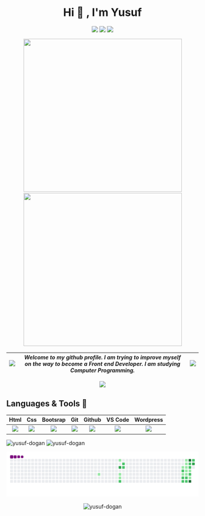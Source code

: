 <h1 align="center">Hi 👋 , I'm Yusuf</h1><p align="center"> <a target="_blank" href="https://www.yusufdogan.tech"><img src="https://img.shields.io/badge/website-000000?style=for-the-badge&logo=About.me&logoColor=white"></a>  <a target="_blank" href="https://www.linkedin.com/in/yusufdogan84"><img src="https://img.shields.io/badge/LinkedIn-0077B5?style=for-the-badge&logo=linkedin&logoColor=white"></a>  <a target="_blank" href="mailto:yusufdogan.dev@gmail.com"><img src="https://img.shields.io/badge/Gmail-D14836?style=for-the-badge&logo=gmail&logoColor=white"></a></p>

<p align="center">
<img src="https://media.giphy.com/media/qgQUggAC3Pfv687qPC/giphy.gif"  width="415" height="400"><img src="https://media.giphy.com/media/xT9IgzoKnwFNmISR8I/giphy.gif"  width="415" height="400"><p>

|<img style="width: 500px" src="https://media.giphy.com/media/ptzlRfMuHaGgccUzbh/giphy.gif">|*Welcome to my github profile. I am trying to improve myself on the way to become a Front end Developer. I am studying Computer Programming.*|<img style="width: 500px" src="https://media.giphy.com/media/xUPGGDNsLvqsBOhuU0/giphy.gif">
|-|-|-|




<p align="center">
  <span><img align="center" width="450" height="" src="https://github-readme-stats.vercel.app/api/top-langs/?username=yusuf-dogan&&repo=mksec&border_radius=0&title_color=00ff00&text_color=00ff00&icon_color=00ff00&border_color=00ff00&bg_color=000000&layout=compact&langs_count=15&show_owner=1" /></span>
</p>

## Languages & Tools 💪

|Html|Css|Bootsrap|Git|Github|VS Code|Wordpress
|:-:|:-:|:-:|:-:|:-:|:-:|:-:|
|<img style="width: 134px" src="https://media.giphy.com/media/QssGEmpkyEOhBCb7e1/giphy.gif">|<img style="width: 134px" src="https://media.giphy.com/media/CEHtFH3rJ6xdhBUKIT/giphy.gif">|<img style="width: 134px" src="https://media.giphy.com/media/Sr8xDpMwVKOHUWDVRD/giphy.gif">|<img style="width: 134px" src="https://media.giphy.com/media/kH1DBkPNyZPOk0BxrM/giphy.gif">|<img style="width: 134px" src="https://media.giphy.com/media/KzJkzjggfGN5Py6nkT/giphy.gif">|<img style="width: 134px" src="https://media.giphy.com/media/IdyAQJVN2kVPNUrojM/giphy.gif">|<img style="width: 134px" src="https://media.giphy.com/media/fxKWgoOG9hzPPkE1oc/giphy.gif">

<span><img style="width: 49%" src="https://github-readme-stats-sigma-five.vercel.app/api?username=yusuf-dogan&show_icons=true&locale=en" alt="yusuf-dogan" /></span>
<span><img style="width: 50%" src="https://github-readme-streak-stats.herokuapp.com/?user=yusuf-dogan&" alt="yusuf-dogan" /></span>

<p align="center">
  <img src="https://github.com/yusuf-dogan/yusuf-dogan/blob/main/github-contribution-grid-snake.gif" />
</p>

<p align="center"> <img src="https://komarev.com/ghpvc/?username=yusuf-dogan&label=Profile%20views&color=0e75b6&style=flat" alt="yusuf-dogan"/></p>
